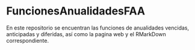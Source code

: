 # FuncionesAnualidadesFAA
En este repositorio se encuentran las funciones de anualidades vencidas, anticipadas y diferidas, así como la pagina web y el RMarkDown correspondiente.
